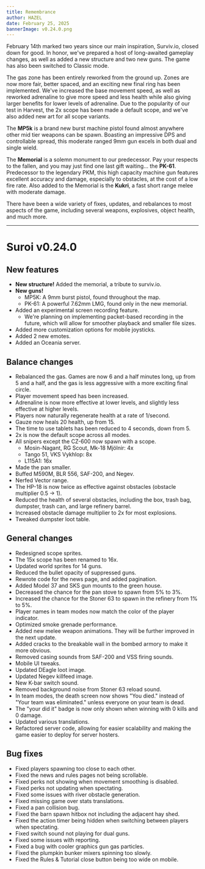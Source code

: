 ```yaml
---
title: Remembrance
author: HAZEL
date: February 25, 2025
bannerImage: v0.24.0.png
---
```

February 14th marked two years since our main inspiration, Surviv.io, closed down for good. In honor, we've prepared a host of long-awaited gameplay changes, as well as added a new structure and two new guns. The game has also been switched to Classic mode.

The gas zone has been entirely reworked from the ground up. Zones are now more fair, better spaced, and an exciting new final ring has been implemented. We've increased the base movement speed, as well as reworked adrenaline to give more speed and less health while also giving larger benefits for lower levels of adrenaline. Due to the popularity of our test in Harvest, the 2x scope has been made a default scope, and we've also added new art for all scope variants.

The **MP5k** is a brand new burst machine pistol found almost anywhere other mid tier weapons can be spawn. Boasting an impressive DPS and controllable spread, this moderate ranged 9mm gun excels in both dual and single wield.

The **Memorial** is a solemn monument to our predecessor. Pay your respects to the fallen, and you may just find one last gift waiting... the **PK-61**. Predecessor to the legendary PKM, this high capacity machine gun features excellent accuracy and damage, especially to obstacles, at the cost of a low fire rate. Also added to the Memorial is the **Kukri**, a fast short range melee with moderate damage.

There have been a wide variety of fixes, updates, and rebalances to most aspects of the game, including several weapons, explosives, object health, and much more.
***
# Suroi v0.24.0

## New features
- **New structure!** Added the memorial, a tribute to surviv.io.
- **New guns!**
  - MP5K: A 9mm burst pistol, found throughout the map.
  - PK-61: A powerful 7.62mm LMG, found only in the new memorial.
- Added an experimental screen recording feature.
  - We're planning on implementing packet-based recording in the future, which will allow for smoother playback and smaller file sizes.
- Added more customization options for mobile joysticks.
- Added 2 new emotes.
- Added an Oceania server.

## Balance changes
- Rebalanced the gas. Games are now 6 and a half minutes long, up from 5 and a half, and the gas is less aggressive with a more exciting final circle.
- Player movement speed has been increased.
- Adrenaline is now more effective at lower levels, and slightly less effective at higher levels.
- Players now naturally regenerate health at a rate of 1/second.
- Gauze now heals 20 health, up from 15.
- The time to use tablets has been reduced to 4 seconds, down from 5.
- 2x is now the default scope across all modes.
- All snipers except the CZ-600 now spawn with a scope.
  - Mosin-Nagant, RG Scout, Mk-18 Mjölnir: 4x
  - Tango 51, VKS Vykhlop: 8x
  - L115A1: 16x
- Made the pan smaller.
- Buffed M590M, BLR 556, SAF-200, and Negev.
- Nerfed Vector range.
- The HP-18 is now twice as effective against obstacles (obstacle multiplier 0.5 -> 1).
- Reduced the health of several obstacles, including the box, trash bag, dumpster, trash can, and large refinery barrel.
- Increased obstacle damage multiplier to 2x for most explosions.
- Tweaked dumpster loot table.

## General changes
- Redesigned scope sprites.
- The 15x scope has been renamed to 16x.
- Updated world sprites for 14 guns.
- Reduced the bullet opacity of suppressed guns.
- Rewrote code for the news page, and added pagination.
- Added Model 37 and SKS gun mounts to the green house.
- Decreased the chance for the pan stove to spawn from 5% to 3%.
- Increased the chance for the Stoner 63 to spawn in the refinery from 1% to 5%.
- Player names in team modes now match the color of the player indicator.
- Optimized smoke grenade performance.
- Added new melee weapon animations. They will be further improved in the next update.
- Added cracks to the breakable wall in the bombed armory to make it more obvious.
- Removed casing sounds from SAF-200 and VSS firing sounds.
- Mobile UI tweaks.
- Updated DEagle loot image.
- Updated Negev killfeed image.
- New K-bar switch sound.
- Removed background noise from Stoner 63 reload sound.
- In team modes, the death screen now shows "You died." instead of "Your team was eliminated." unless everyone on your team is dead.
- The "your did it" badge is now only shown when winning with 0 kills and 0 damage.
- Updated various translations.
- Refactored server code, allowing for easier scalability and making the game easier to deploy for server hosters.

## Bug fixes
- Fixed players spawning too close to each other.
- Fixed the news and rules pages not being scrollable.
- Fixed perks not showing when movement smoothing is disabled.
- Fixed perks not updating when spectating.
- Fixed some issues with river obstacle generation.
- Fixed missing game over stats translations.
- Fixed a pan collision bug.
- Fixed the barn spawn hitbox not including the adjacent hay shed.
- Fixed the action timer being hidden when switching between players when spectating.
- Fixed switch sound not playing for dual guns.
- Fixed some issues with reporting.
- Fixed a bug with cooler graphics gun gas particles.
- Fixed the plumpkin bunker mixers spinning too slowly.
- Fixed the Rules & Tutorial close button being too wide on mobile.
